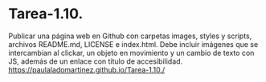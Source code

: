 # Tarea-1.10.
Publicar una página web en Github con carpetas images, styles y scripts, archivos README.md, LICENSE e index.html. Debe incluir imágenes que se intercambian al clickar, un objeto en movimiento y un cambio de texto con JS, además de un enlace con título de accesibilidad.
https://paulaladomartinez.github.io/Tarea-1.10./

